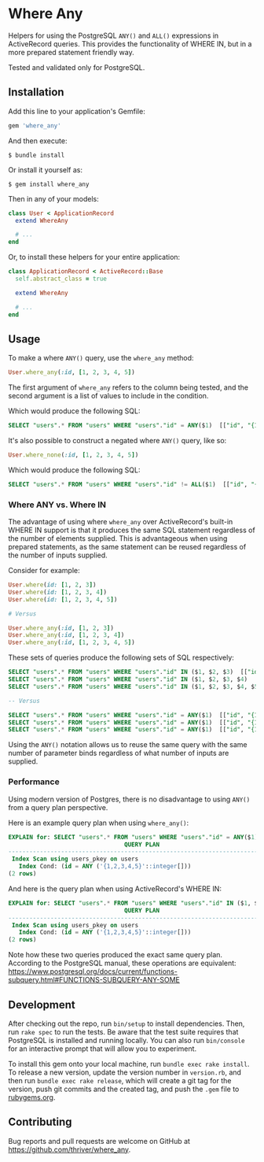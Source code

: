# Where Any

Helpers for using the PostgreSQL `ANY()` and `ALL()` expressions in ActiveRecord queries. This provides the functionality of WHERE IN, but in a more prepared statement friendly way.

Tested and validated only for PostgreSQL.

## Installation

Add this line to your application's Gemfile:

```ruby
gem 'where_any'
```

And then execute:

    $ bundle install

Or install it yourself as:

    $ gem install where_any

Then in any of your models:

```ruby
class User < ApplicationRecord
  extend WhereAny

  # ...
end
```

Or, to install these helpers for your entire application:

```ruby
class ApplicationRecord < ActiveRecord::Base
  self.abstract_class = true

  extend WhereAny

  # ...
end
```

## Usage

To make a where `ANY()` query, use the `where_any` method:

```ruby
User.where_any(:id, [1, 2, 3, 4, 5])
```

The first argument of `where_any` refers to the column being tested, and the second argument is a list of values to include in the condition.

Which would produce the following SQL:

```sql
SELECT "users".* FROM "users" WHERE "users"."id" = ANY($1)  [["id", "{1,2,3,4,5}"]
```

It's also possible to construct a negated where `ANY()` query, like so:

```ruby
User.where_none(:id, [1, 2, 3, 4, 5])
```

Which would produce the following SQL:

```sql
SELECT "users".* FROM "users" WHERE "users"."id" != ALL($1)  [["id", "{1,2,3,4,5}"]]
```

### Where ANY vs. Where IN

The advantage of using where `where_any` over ActiveRecord's built-in WHERE IN support is that it produces the same SQL statement regardless of the number of elements supplied. This is advantageous when using prepared statements, as the same statement can be reused regardless of the number of inputs supplied.

Consider for example:

```ruby
User.where(id: [1, 2, 3])
User.where(id: [1, 2, 3, 4])
User.where(id: [1, 2, 3, 4, 5])

# Versus

User.where_any(:id, [1, 2, 3])
User.where_any(:id, [1, 2, 3, 4])
User.where_any(:id, [1, 2, 3, 4, 5])
```

These sets of queries produce the following sets of SQL respectively:

```sql
SELECT "users".* FROM "users" WHERE "users"."id" IN ($1, $2, $3)  [["id", 1], ["id", 2], ["id", 3]]
SELECT "users".* FROM "users" WHERE "users"."id" IN ($1, $2, $3, $4)  [["id", 1], ["id", 2], ["id", 3], ["id", 4]]
SELECT "users".* FROM "users" WHERE "users"."id" IN ($1, $2, $3, $4, $5)  [["id", 1], ["id", 2], ["id", 3], ["id", 4], ["id", 5]]

-- Versus

SELECT "users".* FROM "users" WHERE "users"."id" = ANY($1)  [["id", "{1,2,3}"]]
SELECT "users".* FROM "users" WHERE "users"."id" = ANY($1)  [["id", "{1,2,3,4}"]]
SELECT "users".* FROM "users" WHERE "users"."id" = ANY($1)  [["id", "{1,2,3,4,5}"]]
```

Using the `ANY()` notation allows us to reuse the same query with the same number of parameter binds regardless of what number of inputs are supplied.

### Performance

Using modern version of Postgres, there is no disadvantage to using `ANY()` from a query plan perspective.

Here is an example query plan when using `where_any()`:

```sql
EXPLAIN for: SELECT "users".* FROM "users" WHERE "users"."id" = ANY($1) [["id", "{1,2,3,4,5}"]]
                                 QUERY PLAN
----------------------------------------------------------------------------
 Index Scan using users_pkey on users
   Index Cond: (id = ANY ('{1,2,3,4,5}'::integer[]))
(2 rows)
```

And here is the query plan when using ActiveRecord's WHERE IN:

```sql
EXPLAIN for: SELECT "users".* FROM "users" WHERE "users"."id" IN ($1, $2, $3, $4, $5) [["id", 1], ["id", 2], ["id", 3], ["id", 4], ["id", 5]]
                                 QUERY PLAN
----------------------------------------------------------------------------
 Index Scan using users_pkey on users
   Index Cond: (id = ANY ('{1,2,3,4,5}'::integer[]))
(2 rows)
```

Note how these two queries produced the exact same query plan. According to the PostgreSQL manual, these operations are equivalent:
https://www.postgresql.org/docs/current/functions-subquery.html#FUNCTIONS-SUBQUERY-ANY-SOME

## Development

After checking out the repo, run `bin/setup` to install dependencies. Then, run `rake spec` to run the tests. Be aware that the test suite requires that PostgreSQL is installed and running locally. You can also run `bin/console` for an interactive prompt that will allow you to experiment.

To install this gem onto your local machine, run `bundle exec rake install`. To release a new version, update the version number in `version.rb`, and then run `bundle exec rake release`, which will create a git tag for the version, push git commits and the created tag, and push the `.gem` file to [rubygems.org](https://rubygems.org).

## Contributing

Bug reports and pull requests are welcome on GitHub at https://github.com/thriver/where_any.
